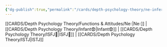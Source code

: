 ```yaml
---
{"dg-publish":true,"permalink":"/cards/depth-psychology-theory/ne-inferior/","created":"2023-01-05T12:09:57.386+01:00","updated":"2023-04-25T15:15:42.517+02:00"}
---
```


[[CARDS/Depth Psychology Theory/Functions & Attitudes/Ne💧\|Ne💧]] | [[CARDS/Depth Psychology Theory/Infant😨\|Infant😨]] | [[CARDS/Depth Psychology Theory/ISFJ💂\|ISFJ💂]] | [[CARDS/Depth Psychology Theory/ISTJ\|ISTJ]]


